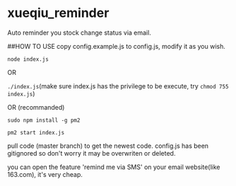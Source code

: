 # xueqiu_reminder
Auto reminder you stock change status via email.

##HOW TO USE
copy config.example.js to config.js, modify it as you wish.

`node index.js`

OR

`./index.js`(make sure index.js has the privilege to be execute, try `chmod 755 index.js`)

OR (recommanded)

`sudo npm install -g pm2`

`pm2 start index.js`


pull code (master branch) to get the newest code. 
config.js has been gitignored so don't worry it may be overwriten or deleted.


you can open the feature 'remind me via SMS' on your email website(like 163.com), it's very cheap.
